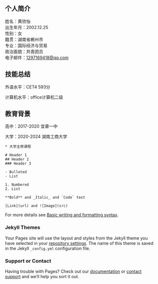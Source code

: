 ## 个人简介
姓名：黄欣怡  
出生年月：2002.12.25  
性别：女  
籍贯：湖南省郴州市  
专业：国际经济与贸易  
政治面貌：共青团员  
电子邮件：1297169418@qq.com

## 技能总结
外语水平：CET4 593分

计算机水平：office计算机二级

## 教育背景
高中：2017-2020  宜章一中

大学：2020-2024  湖南工商大学

```
* 大学主修课程

# Header 1
## Header 2
### Header 3

- Bulleted
- List

1. Numbered
2. List

**Bold** and _Italic_ and `Code` text

[Link](url) and ![Image](src)
```

For more details see [Basic writing and formatting syntax](https://docs.github.com/en/github/writing-on-github/getting-started-with-writing-and-formatting-on-github/basic-writing-and-formatting-syntax).

### Jekyll Themes

Your Pages site will use the layout and styles from the Jekyll theme you have selected in your [repository settings](https://github.com/vickiihuang/vickiihuang.github.io/settings/pages). The name of this theme is saved in the Jekyll `_config.yml` configuration file.

### Support or Contact

Having trouble with Pages? Check out our [documentation](https://docs.github.com/categories/github-pages-basics/) or [contact support](https://support.github.com/contact) and we’ll help you sort it out.
